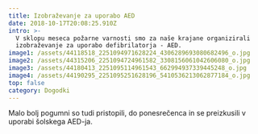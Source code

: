 ```yaml
---
title: Izobraževanje za uporabo AED
date: 2018-10-17T20:08:25.910Z
intro: >-
  V sklopu meseca požarne varnosti smo za naše krajane organizirali
  izobraževanje za uporabo defibrilatorja - AED. 
image1: /assets/44118518_2251094971628224_4306289693080682496_o.jpg
image2: /assets/44315206_2251094724961582_3308156061042606080_o.jpg
image3: /assets/44180413_2251095114961543_662994937339445248_o.jpg
image4: /assets/44190295_2251095251628196_5410536213062877184_o.jpg
top: false
category: Dogodki
---
```

Malo bolj pogumni so tudi pristopili, do ponesrečenca in se preizkusili v uporabi šolskega AED-ja.

